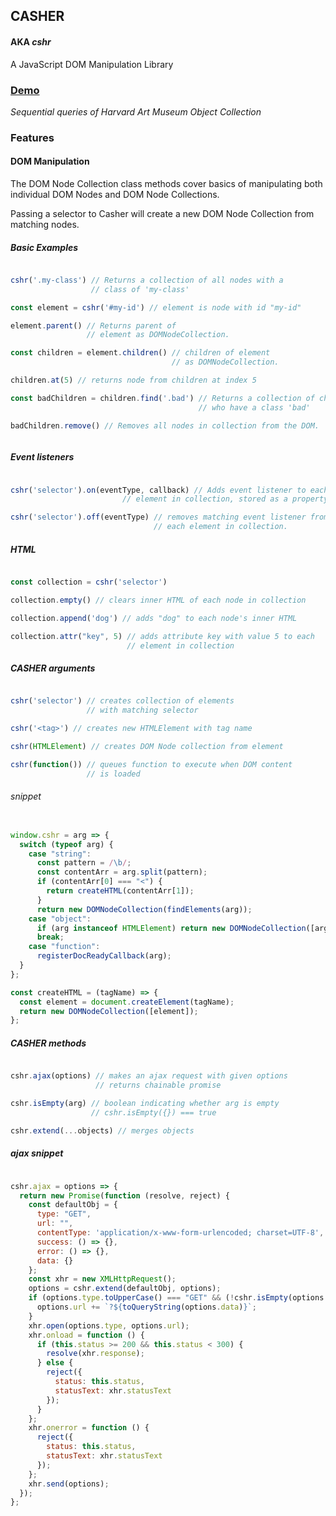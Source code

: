 ## CASHER
#### AKA *cshr*

A JavaScript DOM Manipulation Library

### [Demo](https://collinclarke.github.io/casher/)

*Sequential queries of Harvard Art Museum Object Collection*

### Features

#### DOM Manipulation


The DOM Node Collection class methods cover basics of manipulating
both individual DOM Nodes and DOM Node Collections.

Passing a selector to Casher will create a new DOM Node Collection from
matching nodes.

##### Basic Examples

```JavaScript

cshr('.my-class') // Returns a collection of all nodes with a
                  // class of 'my-class'

const element = cshr('#my-id') // element is node with id "my-id"

element.parent() // Returns parent of
                 // element as DOMNodeCollection.

const children = element.children() // children of element
                                    // as DOMNodeCollection.

children.at(5) // returns node from children at index 5

const badChildren = children.find('.bad') // Returns a collection of children
                                          // who have a class 'bad'

badChildren.remove() // Removes all nodes in collection from the DOM.



```


##### Event listeners

```JavaScript

cshr('selector').on(eventType, callback) // Adds event listener to each
                         // element in collection, stored as a property

cshr('selector').off(eventType) // removes matching event listener from
                                // each element in collection.

```

##### HTML

```JavaScript

const collection = cshr('selector')

collection.empty() // clears inner HTML of each node in collection

collection.append('dog') // adds "dog" to each node's inner HTML

collection.attr("key", 5) // adds attribute key with value 5 to each
                          // element in collection
```

##### CASHER arguments

```JavaScript

cshr('selector') // creates collection of elements
                 // with matching selector

cshr('<tag>') // creates new HTMLElement with tag name

cshr(HTMLElement) // creates DOM Node collection from element

cshr(function()) // queues function to execute when DOM content
                 // is loaded

```

###### *snippet*


```JavaScript

window.cshr = arg => {
  switch (typeof arg) {
    case "string":
      const pattern = /\b/;
      const contentArr = arg.split(pattern);
      if (contentArr[0] === "<") {
        return createHTML(contentArr[1]);
      }
      return new DOMNodeCollection(findElements(arg));
    case "object":
      if (arg instanceof HTMLElement) return new DOMNodeCollection([arg]);
      break;
    case "function":
      registerDocReadyCallback(arg);
  }
};

const createHTML = (tagName) => {
  const element = document.createElement(tagName);
  return new DOMNodeCollection([element]);
};
```

##### CASHER methods

```JavaScript

cshr.ajax(options) // makes an ajax request with given options
                   // returns chainable promise

cshr.isEmpty(arg) // boolean indicating whether arg is empty
                  // cshr.isEmpty({}) === true

cshr.extend(...objects) // merges objects

```


##### *ajax snippet*

```JavaScript

cshr.ajax = options => {
  return new Promise(function (resolve, reject) {
    const defaultObj = {
      type: "GET",
      url: "",
      contentType: 'application/x-www-form-urlencoded; charset=UTF-8',
      success: () => {},
      error: () => {},
      data: {}
    };
    const xhr = new XMLHttpRequest();
    options = cshr.extend(defaultObj, options);
    if (options.type.toUpperCase() === "GET" && (!cshr.isEmpty(options.data))) {
      options.url += `?${toQueryString(options.data)}`;
    }
    xhr.open(options.type, options.url);
    xhr.onload = function () {
      if (this.status >= 200 && this.status < 300) {
        resolve(xhr.response);
      } else {
        reject({
          status: this.status,
          statusText: xhr.statusText
        });
      }
    };
    xhr.onerror = function () {
      reject({
        status: this.status,
        statusText: xhr.statusText
      });
    };
    xhr.send(options);
  });
};

```

